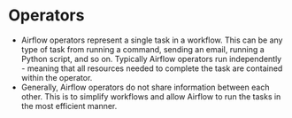 # Operators
- Airflow operators represent a single task in a workflow. This can be any type of task from running a command, sending an email, running a Python script, and so on. Typically Airflow operators run independently - meaning that all resources needed to complete the task are contained within the operator.
- Generally, Airflow operators do not share information between each other. This is to simplify workflows and allow Airflow to run the tasks in the most efficient manner.
